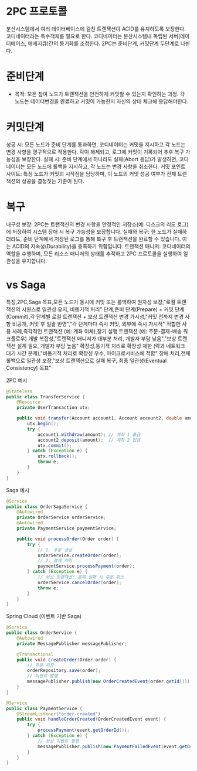# 2PC 프로토콜
분산시스템에서 여러 데이터베이스에 걸친 트랜젝션이 ACID를 유지하도록 보장한다.
코디네이터라는 특수객체를 필요로 한다. 코디네이터는 분산시스템내 독립된 서버(데이터베이스, 메세지큐)간의 동기화를 조정한다.
2PC는 준비단계, 커밋단계 두단계로 나뉜다.

# 준비단계
* 목적: 모든 참여 노드가 트랜잭션을 안전하게 커밋할 수 있는지 확인하는 과정. 각 노드는 데이터변경을 완료하고 커밋이 가능한지 자신의 상태 체크해 응답해야한다. 

# 커밋단계
성공 시: 모든 노드가 준비 단계를 통과하면, 코디네이터는 커밋을 지시하고 각 노드는 변경 사항을 영구적으로 적용한다. 락이 해제되고, 로그에 커밋이 기록되어 추후 복구 가능성을 보장한다.
실패 시: 준비 단계에서 하나라도 실패(Abort 응답)가 발생하면, 코디네이터는 모든 노드에 롤백을 지시하고, 각 노드는 변경 사항을 취소한다.
커밋 포인트 사이트: 특정 노드가 커밋의 시작점을 담당하며, 이 노드의 커밋 성공 여부가 전체 트랜잭션의 성공을 결정짓는 기준이 된다.

# 복구
내구성 보장: 2PC는 트랜잭션의 변경 사항을 안정적인 저장소(예: 디스크의 리도 로그)에 저장하여 시스템 장애 시 복구 가능성을 보장합니다.
실패와 복구: 한 노드가 실패하더라도, 준비 단계에서 저장된 로그를 통해 복구 후 트랜잭션을 완료할 수 있습니다. 이는 ACID의 지속성(Durability)을 충족하기 위함입니다.
트랜잭션 매니저: 코디네이터의 역할을 수행하며, 모든 리소스 매니저의 상태를 추적하고 2PC 프로토콜을 실행하여 일관성을 유지합니다.

# vs Saga

특징,2PC,Saga
목표,모든 노드가 동시에 커밋 또는 롤백하여 원자성 보장,"로컬 트랜잭션의 시퀀스로 일관성 유지, 비동기적 처리"
단계,준비 단계(Prepare) + 커밋 단계(Commit),각 단계별 로컬 트랜잭션 + 보상 트랜잭션
변경 가시성,"커밋 전까지 변경 사항 비공개, 커밋 후 일괄 반영","각 단계마다 즉시 커밋, 외부에 즉시 가시적"
적합한 사용 사례,즉각적인 트랜잭션 (예: 계좌 이체),장기 실행 트랜잭션 (예: 주문-결제-배송 워크플로우)
개발 복잡성,"트랜잭션 매니저가 대부분 처리, 개발자 부담 낮음","보상 트랜잭션 설계 필요, 개발자 부담 높음"
확장성,동기적 처리로 확장성 제한 (락과 네트워크 대기 시간 문제),"비동기적 처리로 확장성 우수, 마이크로서비스에 적합"
장애 처리,전체 롤백으로 일관성 보장,"보상 트랜잭션으로 실패 복구, 최종 일관성(Eventual Consistency) 목표"

2PC 예시
```java
@Stateless
public class TransferService {
    @Resource
    private UserTransaction utx;

    public void transfer(Account account1, Account account2, double amount) throws Exception {
        utx.begin();
        try {
            account1.withdraw(amount); // 계좌 1 출금
            account2.deposit(amount);  // 계좌 2 입금
            utx.commit();
        } catch (Exception e) {
            utx.rollback();
            throw e;
        }
    }
}
```

Saga 예시
```java
@Service
public class OrderSagaService {
    @Autowired
    private OrderService orderService;
    @Autowired
    private PaymentService paymentService;

    public void processOrder(Order order) {
        try {
            // 1. 주문 생성
            orderService.createOrder(order);
            // 2. 결제 처리
            paymentService.processPayment(order);
        } catch (Exception e) {
            // 보상 트랜잭션: 결제 실패 시 주문 취소
            orderService.cancelOrder(order);
            throw e;
        }
    }
}
```

Spring Cloud (이벤트 기반 Saga)
```java
@Service
public class OrderService {
    @Autowired
    private MessagePublisher messagePublisher;

    @Transactional
    public void createOrder(Order order) {
        // 주문 저장
        orderRepository.save(order);
        // 이벤트 발행
        messagePublisher.publish(new OrderCreatedEvent(order.getId()));
    }
}

@Service
public class PaymentService {
    @StreamListener("order-created")
    public void handleOrderCreated(OrderCreatedEvent event) {
        try {
            processPayment(event.getOrderId());
        } catch (Exception e) {
            // 보상 이벤트 발행
            messagePublisher.publish(new PaymentFailedEvent(event.getOrderId()));
        }
    }
}
```
